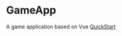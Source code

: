 # GameApp
A game application based on Vue
[QuickStart](https://cptswift.github.io/GameApp/src/index.html)
